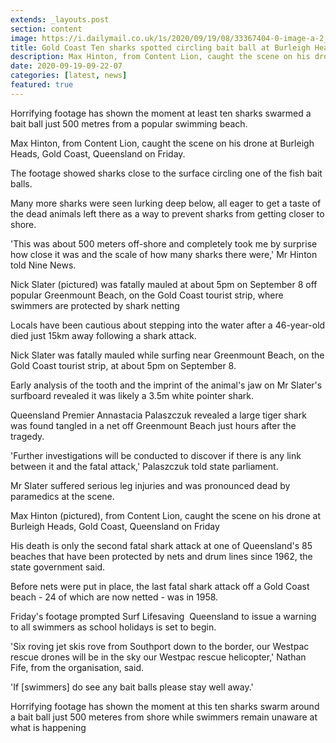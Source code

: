 ```yaml
---
extends: _layouts.post
section: content
image: https://i.dailymail.co.uk/1s/2020/09/19/08/33367404-0-image-a-2_1600501305746.jpg 
title: Gold Coast Ten sharks spotted circling bait ball at Burleigh Heads following Nick Slaters death 
description: Max Hinton, from Content Lion, caught the scene on his drone at Burleigh Heads, Gold Coast, Queensland on Friday. 
date: 2020-09-19-09-22-07 
categories: [latest, news] 
featured: true 
--- 
```

Horrifying footage has shown the moment at least ten sharks swarmed a bait ball just 500 metres from a popular swimming beach.

Max Hinton, from Content Lion, caught the scene on his drone at Burleigh Heads, Gold Coast, Queensland on Friday.

The footage showed sharks close to the surface circling one of the fish bait balls.

Many more sharks were seen lurking deep below, all eager to get a taste of the dead animals left there as a way to prevent sharks from getting closer to shore.

'This was about 500 meters off-shore and completely took me by surprise how close it was and the scale of how many sharks there were,' Mr Hinton told Nine News.

Nick Slater (pictured) was fatally mauled at about 5pm on September 8 off popular Greenmount Beach, on the Gold Coast tourist strip, where swimmers are protected by shark netting

Locals have been cautious about stepping into the water after a 46-year-old died just 15km away following a shark attack.

Nick Slater was fatally mauled while surfing near Greenmount Beach, on the Gold Coast tourist strip, at about 5pm on September 8. 

Early analysis of the tooth and the imprint of the animal's jaw on Mr Slater's surfboard revealed it was likely a 3.5m white pointer shark.

 Queensland Premier Annastacia Palaszczuk revealed a large tiger shark was found tangled in a net off Greenmount Beach just hours after the tragedy.

'Further investigations will be conducted to discover if there is any link between it and the fatal attack,' Palaszczuk told state parliament.

Mr Slater suffered serious leg injuries and was pronounced dead by paramedics at the scene.

Max Hinton (pictured), from Content Lion, caught the scene on his drone at Burleigh Heads, Gold Coast, Queensland on Friday

His death is only the second fatal shark attack at one of Queensland's 85 beaches that have been protected by nets and drum lines since 1962, the state government said.

Before nets were put in place, the last fatal shark attack off a Gold Coast beach - 24 of which are now netted - was in 1958.

Friday's footage prompted Surf Lifesaving  Queensland to issue a warning to all swimmers as school holidays is set to begin.

'Six roving jet skis rove from Southport down to the border, our Westpac rescue drones will be in the sky our Westpac rescue helicopter,' Nathan Fife, from the organisation, said.

'If [swimmers] do see any bait balls please stay well away.' 

Horrifying footage has shown the moment at this ten sharks swarm around a bait ball just 500 meteres from shore while swimmers remain unaware at what is happening

